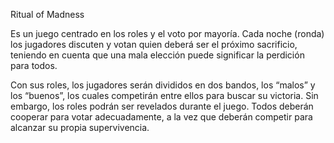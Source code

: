 Ritual of Madness

Es un juego centrado en los roles y el voto por mayoría. Cada noche (ronda) los jugadores discuten y votan quien deberá ser el próximo sacrificio, teniendo en cuenta que una mala elección puede significar la perdición para todos. 

Con sus roles, los jugadores serán divididos en dos bandos, los “malos” y los “buenos”, los cuales competirán entre ellos para buscar su victoria. Sin embargo, los roles podrán ser revelados durante el juego. Todos deberán cooperar para votar adecuadamente, a la vez que deberán competir para alcanzar su propia supervivencia. 
